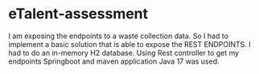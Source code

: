 # eTalent-assessment
I am exposing the endpoints to a waste collection data.
So I had to implement a basic solution that is able to expose the REST ENDPOINTS.
I had to do an in-memory H2 database.
Using Rest controller to get my endpoints
Springboot and maven application
Java 17 was used.
